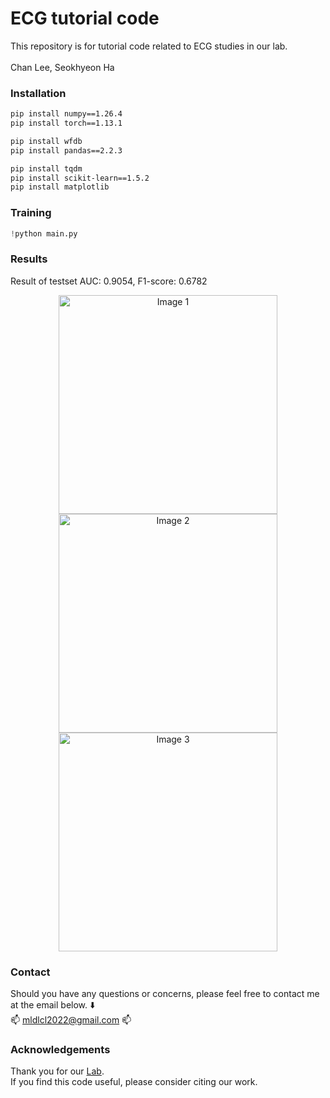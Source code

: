 # ECG tutorial code
This repository is for tutorial code related to ECG studies in our lab.  
</br>
Chan Lee, Seokhyeon Ha  

### Installation
```bash
pip install numpy==1.26.4
pip install torch==1.13.1

pip install wfdb
pip install pandas==2.2.3

pip install tqdm
pip install scikit-learn==1.5.2
pip install matplotlib
```

### Training
```python
!python main.py
```

### Results
Result of testset
AUC: 0.9054, F1-score: 0.6782
<p align="center">
  <img src="https://github.com/user-attachments/assets/7d57cd3f-8620-49a8-b60f-bc8291ab7035" alt="Image 1" width="350"/>
  <img src="https://github.com/user-attachments/assets/7d57cd3f-8620-49a8-b60f-bc8291ab7035" alt="Image 2" width="350"/>
  <img src="https://github.com/user-attachments/assets/7d57cd3f-8620-49a8-b60f-bc8291ab7035" alt="Image 3" width="350"/>
</p>

### Contact
Should you have any questions or concerns, please feel free to contact me at the email below. ⬇️</br>
📫 mldlcl2022@gmail.com 📫

### Acknowledgements
Thank you for our [Lab](https://www.k-medai.com/home).  
If you find this code useful, please consider citing our work.
